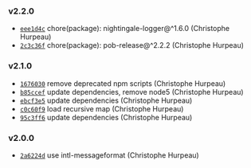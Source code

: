 ### v2.2.0

- [`eee1d4c`](https://github.com/alpjs/alp-translate/commit/eee1d4cfd63dfd63b8282a11faa34135e8f95c30) chore(package): nightingale-logger@^1.6.0 (Christophe Hurpeau)
- [`2c3c36f`](https://github.com/alpjs/alp-translate/commit/2c3c36f500a9eda065b2b89af3e635e85b6da8d6) chore(package): pob-release@^2.2.2 (Christophe Hurpeau)

### v2.1.0

- [`1676030`](https://github.com/alpjs/alp-translate/commit/1676030a45a97be9c8fe615e10d441830a19c294) remove deprecated npm scripts (Christophe Hurpeau)
- [`b85ccef`](https://github.com/alpjs/alp-translate/commit/b85ccef1543f9a59ec3d64fa1a48ecfeab2c450a) update dependencies, remove node5 (Christophe Hurpeau)
- [`ebcf3e5`](https://github.com/alpjs/alp-translate/commit/ebcf3e5365e508b7a0b23deb1a31023bfe88d198) update dependencies (Christophe Hurpeau)
- [`c0c60f9`](https://github.com/alpjs/alp-translate/commit/c0c60f91234bf1c1db5917154f0e4dfd43898c48) load recursive map (Christophe Hurpeau)
- [`95c3ff6`](https://github.com/alpjs/alp-translate/commit/95c3ff6bebe78db6a40b42940fa24e89f2d675a7) update dependencies (Christophe Hurpeau)

### v2.0.0

- [`2a6224d`](https://github.com/alpjs/alp-translate/commit/2a6224d5cb83eb734a2ec6fb8e215dac893b85f9) use intl-messageformat (Christophe Hurpeau)

